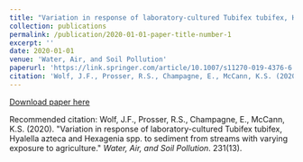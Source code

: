 ```yaml
---
title: "Variation in response of laboratory-cultured Tubifex tubifex, Hyalella azteca and Hexagenia spp. to sediment from streams with varying exposure to agriculture"
collection: publications
permalink: /publication/2020-01-01-paper-title-number-1
excerpt: ''
date: 2020-01-01
venue: 'Water, Air, and Soil Pollution'
paperurl: 'https://link.springer.com/article/10.1007/s11270-019-4376-6'
citation: 'Wolf, J.F., Prosser, R.S., Champagne, E., McCann, K.S. (2020). &quot;Variation in response of laboratory-cultured Tubifex tubifex, Hyalella azteca and Hexagenia spp. to sediment from streams with varying exposure to agriculture.&quot; <i>Water, Air, and Soil Pollution</i>. 231(13).'
---
```


[Download paper here](http://jwolfbio.github.io/GeneticsJesseW.github.io/files/paper1.pdf)

Recommended citation: Wolf, J.F., Prosser, R.S., Champagne, E., McCann, K.S. (2020). "Variation in response of laboratory-cultured Tubifex tubifex, Hyalella azteca and Hexagenia spp. to sediment from streams with varying exposure to agriculture." <i>Water, Air, and Soil Pollution</i>. 231(13).
